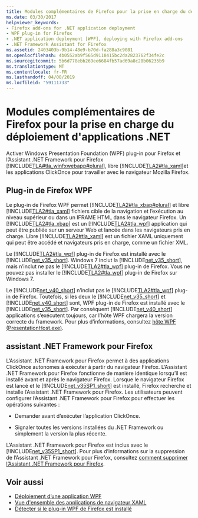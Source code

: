 ```yaml
---
title: Modules complémentaires de Firefox pour la prise en charge du déploiement d'applications .NET
ms.date: 03/30/2017
helpviewer_keywords:
- Firefox add-ons for .NET application deployment
- WPF plug-in for Firefox
- .NET application deployment [WPF], deploying with Firefox add-ons
- .NET Framework Assistant for Firefox
ms.assetid: 2403403b-9b14-48e9-b70d-fa288a3c9081
ms.openlocfilehash: 4b0552ab9f565d9118415bc2da2823762f34fe2c
ms.sourcegitcommit: 5b6d778ebb269ee6684fb57ad69a8c28b06235b9
ms.translationtype: MT
ms.contentlocale: fr-FR
ms.lasthandoff: 04/08/2019
ms.locfileid: "59111733"
---
```

# <a name="firefox-add-ons-to-support-net-application-deployment"></a>Modules complémentaires de Firefox pour la prise en charge du déploiement d'applications .NET
Activer Windows Presentation Foundation (WPF) plug-in pour Firefox et l’Assistant .NET Framework pour Firefox [!INCLUDE[TLA#tla_winfxwebapp#plural](../../../../includes/tlasharptla-winfxwebappsharpplural-md.md)], libre [!INCLUDE[TLA2#tla_xaml](../../../../includes/tla2sharptla-xaml-md.md)]et les applications ClickOnce pour travailler avec le navigateur Mozilla Firefox.  
  
## <a name="wpf-plug-in-for-firefox"></a>Plug-in de Firefox WPF  
 Le plug-in de Firefox WPF permet [!INCLUDE[TLA2#tla_xbap#plural](../../../../includes/tla2sharptla-xbapsharpplural-md.md)] et libre [!INCLUDE[TLA2#tla_xaml](../../../../includes/tla2sharptla-xaml-md.md)] fichiers cible de la navigation et l’exécution au niveau supérieur ou dans un IFRAME HTML dans le navigateur Firefox. Un [!INCLUDE[TLA2#tla_xbap](../../../../includes/tla2sharptla-xbap-md.md)] est un [!INCLUDE[TLA2#tla_wpf](../../../../includes/tla2sharptla-wpf-md.md)] application qui peut être publiée sur un serveur Web et lancée dans les navigateurs pris en charge. Libre [!INCLUDE[TLA2#tla_xaml](../../../../includes/tla2sharptla-xaml-md.md)] est un fichier XAML uniquement qui peut être accédé et navigateurs pris en charge, comme un fichier XML.  
  
 Le [!INCLUDE[TLA2#tla_wpf](../../../../includes/tla2sharptla-wpf-md.md)] plug-in de Firefox est installé avec le [!INCLUDE[net_v35_short](../../../../includes/net-v35-short-md.md)]. Windows 7 inclut la [!INCLUDE[net_v35_short](../../../../includes/net-v35-short-md.md)], mais n’inclut ne pas le [!INCLUDE[TLA2#tla_wpf](../../../../includes/tla2sharptla-wpf-md.md)] plug-in de Firefox. Vous ne pouvez pas installer le [!INCLUDE[TLA2#tla_wpf](../../../../includes/tla2sharptla-wpf-md.md)] plug-in de Firefox sur Windows 7.  
  
 Le [!INCLUDE[net_v40_short](../../../../includes/net-v40-short-md.md)] n’inclut pas le [!INCLUDE[TLA2#tla_wpf](../../../../includes/tla2sharptla-wpf-md.md)] plug-in de Firefox. Toutefois, si les deux le [!INCLUDE[net_v35_short](../../../../includes/net-v35-short-md.md)] et [!INCLUDE[net_v40_short](../../../../includes/net-v40-short-md.md)] sont, WPF plug-in de Firefox est installé avec le [!INCLUDE[net_v35_short](../../../../includes/net-v35-short-md.md)]. Par conséquent [!INCLUDE[net_v40_short](../../../../includes/net-v40-short-md.md)] applications s’exécutent toujours, car l’hôte WPF chargera la version correcte du framework. Pour plus d’informations, consultez [hôte WPF (PresentationHost.exe)](wpf-host-presentationhost-exe.md).  
  
## <a name="net-framework-assistant-for-firefox"></a>assistant .NET Framework pour Firefox  
 L’Assistant .NET Framework pour Firefox permet à des applications ClickOnce autonomes à exécuter à partir du navigateur Firefox. L’Assistant .NET Framework pour Firefox fonctionne de manière identique lorsqu’il est installé avant et après le navigateur Firefox. Lorsque le navigateur Firefox est lancé et le [!INCLUDE[net_v35SP1_short](../../../../includes/net-v35sp1-short-md.md)] est installé, Firefox recherche et installe l’Assistant .NET Framework pour Firefox. Les utilisateurs peuvent configurer l’Assistant .NET Framework pour Firefox pour effectuer les opérations suivantes :  
  
-   Demander avant d’exécuter l’application ClickOnce.  
  
-   Signaler toutes les versions installées du .NET Framework ou simplement la version la plus récente.  
  
 L’Assistant .NET Framework pour Firefox est inclus avec le [!INCLUDE[net_v35SP1_short](../../../../includes/net-v35sp1-short-md.md)]. Pour plus d’informations sur la suppression de l’Assistant .NET Framework pour Firefox, consultez [comment supprimer l’Assistant .NET Framework pour Firefox](https://go.microsoft.com/fwlink/?LinkId=177944).  
  
## <a name="see-also"></a>Voir aussi

- [Déploiement d’une application WPF](deploying-a-wpf-application-wpf.md)
- [Vue d'ensemble des applications de navigateur XAML](wpf-xaml-browser-applications-overview.md)
- [Détecter si le plug-in WPF de Firefox est installé](how-to-detect-whether-the-wpf-plug-in-for-firefox-is-installed.md)
